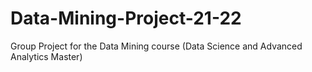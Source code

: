 # Data-Mining-Project-21-22
Group Project for the Data Mining course (Data Science and Advanced Analytics Master)
